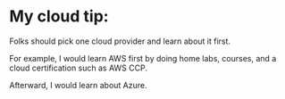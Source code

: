 # My cloud tip: 

Folks should pick one cloud provider and learn about it first. 

For example, I would learn AWS first by doing home labs, courses, and a cloud certification such as AWS CCP.

Afterward, I would learn about Azure. </p>
